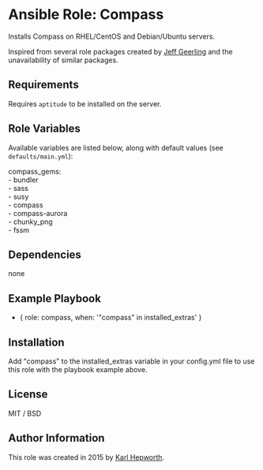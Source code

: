 # Ansible Role: Compass

Installs Compass on RHEL/CentOS and Debian/Ubuntu servers.

Inspired from several role packages created by [Jeff Geerling](https://github.com/geerlingguy/) and the unavailability of similar packages.

## Requirements

Requires `aptitude` to be installed on the server.

## Role Variables

Available variables are listed below, along with default values (see `defaults/main.yml`):

  compass_gems:<br />
    - bundler<br />
    - sass<br />
    - susy<br />
    - compass<br />
    - compass-aurora<br />
    - chunky_png<br />
    - fssm

## Dependencies

  none

## Example Playbook

  - { role: compass, when: '"compass" in installed_extras' }

## Installation

  Add "compass" to the installed_extras variable in your config.yml file to use this role with the playbook example above.

## License

MIT / BSD

## Author Information

This role was created in 2015 by [Karl Hepworth](https://twitter.com/fubarhouse).
